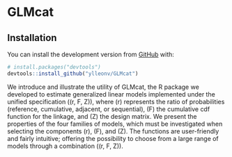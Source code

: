 
<!-- README.md is generated from README.Rmd. Please edit that file -->

# GLMcat

## Installation

You can install the development version from
[GitHub](https://github.com/) with:

``` r
# install.packages("devtools")
devtools::install_github("ylleonv/GLMcat")
```

We introduce and illustrate the utility of GLMcat, the R package we
developed to estimate generalized linear models implemented under the
unified specification \((r, F, Z)\), where \(r\) represents the ratio of
probabilities (reference, cumulative, adjacent, or sequential), \(F\)
the cumulative cdf function for the linkage, and \(Z\) the design
matrix. We present the properties of the four families of models, which
must be investigated when selecting the components \(r\), \(F\), and
\(Z\). The functions are user-friendly and fairly intuitive; offering
the possibility to choose from a large range of models through a
combination \((r, F, Z)\).
